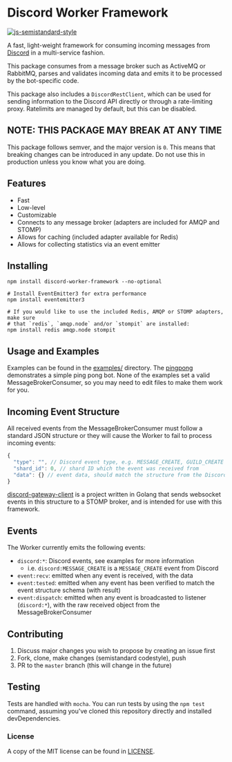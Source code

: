 # Discord Worker Framework
[![js-semistandard-style](https://img.shields.io/badge/code%20style-semistandard-brightgreen.svg?style=flat-square)](https://github.com/Flet/semistandard)

A fast, light-weight framework for consuming incoming messages from
[Discord](https://discordapp.com "Discord Landing") in a multi-service fashion.

This package consumes from a message broker such as ActiveMQ or RabbitMQ, parses
and validates incoming data and emits it to be processed by the bot-specific
code.

This package also includes a `DiscordRestClient`, which can be used for sending
information to the Discord API directly or through a rate-limiting proxy.
Ratelimits are managed by default, but this can be disabled.

## NOTE: THIS PACKAGE MAY BREAK AT ANY TIME

This package follows semver, and the major version is `0`. This means that
breaking changes can be introduced in any update. Do not use this in production
unless you know what you are doing.

## Features

- Fast
- Low-level
- Customizable
- Connects to any message broker (adapters are included for AMQP and STOMP)
- Allows for caching (included adapter available for Redis)
- Allows for collecting statistics via an event emitter

## Installing

```
npm install discord-worker-framework --no-optional

# Install EventEmitter3 for extra performance
npm install eventemitter3

# If you would like to use the included Redis, AMQP or STOMP adapters, make sure
# that `redis`, `amqp.node` and/or `stompit` are installed:
npm install redis amqp.node stompit
```

## Usage and Examples

Examples can be found in the [examples/](examples/) directory. The
[pingpong](examples/pingpong.js) demonstrates a simple ping pong bot. None of
the examples set a valid MessageBrokerConsumer, so you may need to edit files to
make them work for you.

## Incoming Event Structure

All received events from the MessageBrokerConsumer must follow a standard JSON
structure or they will cause the Worker to fail to process incoming events:

```js
{
  "type": "", // Discord event type, e.g. MESSAGE_CREATE, GUILD_CREATE
  "shard_id": 0, // shard ID which the event was received from
  "data": {} // event data, should match the structure from the Discord gateway
}
```

[discord-gateway-client](https://github.com/project-holo/discord-gateway-client)
is a project written in Golang that sends websocket events in this structure to
a STOMP broker, and is intended for use with this framework.

## Events

The Worker currently emits the following events:

- `discord:*`: Discord events, see examples for more information
  - i.e. `discord:MESSAGE_CREATE` is a `MESSAGE_CREATE` event from Discord
- `event:recv`: emitted when any event is received, with the data
- `event:tested`: emitted when any event has been verified to match the event
  structure schema (with result)
- `event:dispatch`: emitted when any event is broadcasted to listener
  (`discord:*`), with the raw received object from the MessageBrokerConsumer

## Contributing

1. Discuss major changes you wish to propose by creating an issue first
2. Fork, clone, make changes (semistandard codestyle), push
3. PR to the `master` branch (this will change in the future)

## Testing

Tests are handled with `mocha`. You can run tests by using the `npm test`
command, assuming you've cloned this repository directly and installed
devDependencies.

### License

A copy of the MIT license can be found in [LICENSE](LICENSE).
